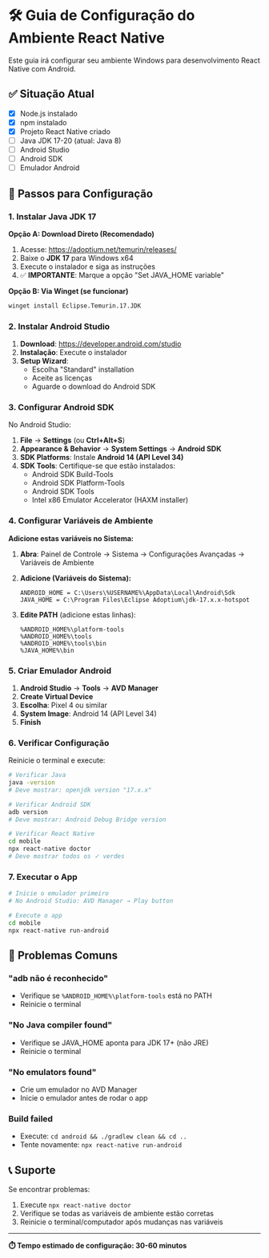 # 🛠️ Guia de Configuração do Ambiente React Native

Este guia irá configurar seu ambiente Windows para desenvolvimento React Native com Android.

## ✅ Situação Atual
- [x] Node.js instalado
- [x] npm instalado
- [x] Projeto React Native criado
- [ ] Java JDK 17-20 (atual: Java 8)
- [ ] Android Studio
- [ ] Android SDK
- [ ] Emulador Android

## 🔧 Passos para Configuração

### 1. Instalar Java JDK 17

**Opção A: Download Direto (Recomendado)**
1. Acesse: https://adoptium.net/temurin/releases/
2. Baixe o **JDK 17** para Windows x64
3. Execute o instalador e siga as instruções
4. ✅ **IMPORTANTE**: Marque a opção "Set JAVA_HOME variable"

**Opção B: Via Winget (se funcionar)**
```bash
winget install Eclipse.Temurin.17.JDK
```

### 2. Instalar Android Studio

1. **Download**: https://developer.android.com/studio
2. **Instalação**: Execute o instalador
3. **Setup Wizard**:
   - Escolha "Standard" installation
   - Aceite as licenças
   - Aguarde o download do Android SDK

### 3. Configurar Android SDK

No Android Studio:
1. **File** → **Settings** (ou **Ctrl+Alt+S**)
2. **Appearance & Behavior** → **System Settings** → **Android SDK**
3. **SDK Platforms**: Instale **Android 14 (API Level 34)**
4. **SDK Tools**: Certifique-se que estão instalados:
   - Android SDK Build-Tools
   - Android SDK Platform-Tools
   - Android SDK Tools
   - Intel x86 Emulator Accelerator (HAXM installer)

### 4. Configurar Variáveis de Ambiente

**Adicione estas variáveis no Sistema:**

1. **Abra**: Painel de Controle → Sistema → Configurações Avançadas → Variáveis de Ambiente

2. **Adicione (Variáveis do Sistema):**
   ```
   ANDROID_HOME = C:\Users\%USERNAME%\AppData\Local\Android\Sdk
   JAVA_HOME = C:\Program Files\Eclipse Adoptium\jdk-17.x.x-hotspot
   ```

3. **Edite PATH** (adicione estas linhas):
   ```
   %ANDROID_HOME%\platform-tools
   %ANDROID_HOME%\tools
   %ANDROID_HOME%\tools\bin
   %JAVA_HOME%\bin
   ```

### 5. Criar Emulador Android

1. **Android Studio** → **Tools** → **AVD Manager**
2. **Create Virtual Device**
3. **Escolha**: Pixel 4 ou similar
4. **System Image**: Android 14 (API Level 34)
5. **Finish**

### 6. Verificar Configuração

Reinicie o terminal e execute:

```bash
# Verificar Java
java -version
# Deve mostrar: openjdk version "17.x.x"

# Verificar Android SDK
adb version
# Deve mostrar: Android Debug Bridge version

# Verificar React Native
cd mobile
npx react-native doctor
# Deve mostrar todos os ✓ verdes
```

### 7. Executar o App

```bash
# Inicie o emulador primeiro
# No Android Studio: AVD Manager → Play button

# Execute o app
cd mobile
npx react-native run-android
```

## 🚨 Problemas Comuns

### "adb não é reconhecido"
- Verifique se `%ANDROID_HOME%\platform-tools` está no PATH
- Reinicie o terminal

### "No Java compiler found"
- Verifique se JAVA_HOME aponta para JDK 17+ (não JRE)
- Reinicie o terminal

### "No emulators found"
- Crie um emulador no AVD Manager
- Inicie o emulador antes de rodar o app

### Build failed
- Execute: `cd android && ./gradlew clean && cd ..`
- Tente novamente: `npx react-native run-android`

## 📞 Suporte

Se encontrar problemas:
1. Execute `npx react-native doctor`
2. Verifique se todas as variáveis de ambiente estão corretas
3. Reinicie o terminal/computador após mudanças nas variáveis

---

**⏱️ Tempo estimado de configuração: 30-60 minutos**